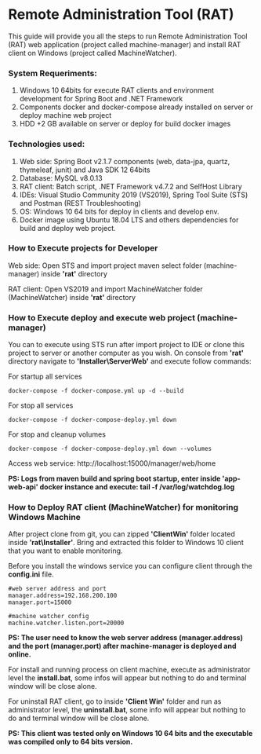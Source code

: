 Remote Administration Tool (RAT)
====================================================================

This guide will provide you all the steps to run Remote Administration Tool (RAT) web application (project called machine-manager) and install RAT client on Windows (project called MachineWatcher).


### System Requeriments:

1. Windows 10 64bits for execute RAT clients and environment development for Spring Boot and .NET Framework
2. Components docker and docker-compose already installed on server or deploy machine web project
3. HDD +2 GB available on server or deploy for build docker images

### Technologies used:

1. Web side: Spring Boot v2.1.7 components (web, data-jpa, quartz, thymeleaf, junit) and Java SDK 12 64bits
2. Database: MySQL v8.0.13
3. RAT client: Batch script, .NET Framework v4.7.2 and SelfHost Library
4. IDEs: Visual Studio Community 2019 (VS2019), Spring Tool Suite (STS) and Postman (REST Troubleshooting)
5. OS: Windows 10 64 bits for deploy in clients and develop env. 
6. Docker image using Ubuntu 18.04 LTS and others dependencies for build and deploy web project.


### How to Execute projects for Developer

Web side: Open STS and import project maven select folder (machine-manager) inside **'rat'** directory

RAT client: Open VS2019 and import MachineWatcher folder (MachineWatcher) inside **'rat'** directory


### How to Execute deploy and execute web project (machine-manager)

You can to execute using STS run after import project to IDE or clone this project to server or another computer as you wish. On console from **'rat'** directory navigate to **'Installer\ServerWeb'** and execute follow commands:

For startup all services
```
docker-compose -f docker-compose.yml up -d --build
```

For stop all services
```
docker-compose -f docker-compose-deploy.yml down
```

For stop and cleanup volumes 
```
docker-compose -f docker-compose-deploy.yml down --volumes
```

Access web service: http://localhost:15000/manager/web/home

**PS: Logs from maven build and spring boot startup, enter inside 'app-web-api' docker instance and execute: tail -f /var/log/watchdog.log**

### How to Deploy RAT client (MachineWatcher) for monitoring Windows Machine

After project clone from git, you can zipped **'ClientWin'** folder located inside **'rat\Installer'**. Bring and extracted this folder to Windows 10 client that you want to enable monitoring.

Before you install the windows service you can configure client through the **config.ini** file.
```
#web server address and port 
manager.address=192.168.200.100
manager.port=15000

#machine watcher config
machine.watcher.listen.port=20000
```
**PS: The user need to know the web server address (manager.address) and the port (manager.port) after machine-manager is deployed and online.**

For install and running process on client machine, execute as administrator level the **install.bat**, some infos will appear but nothing to do and terminal window will be close alone.

For uninstall RAT client, go to inside **'Client Win'** folder and run as administrator level, the **uninstall.bat**, some info will appear but nothing to do and terminal window will be close alone.

**PS: This client was tested only on Windows 10 64 bits and the executable was compiled only to 64 bits version.**
